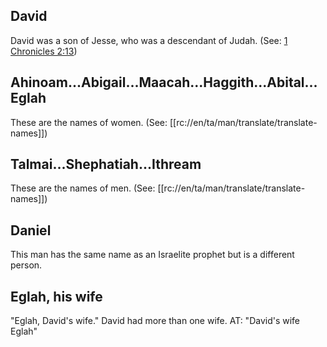## David ##

David was a son of Jesse, who was a descendant of Judah. (See: [1 Chronicles 2:13](../02/13.md))

## Ahinoam...Abigail...Maacah...Haggith...Abital...Eglah ##

These are the names of women. (See: [[rc://en/ta/man/translate/translate-names]])

## Talmai...Shephatiah...Ithream ##

These are the names of men. (See: [[rc://en/ta/man/translate/translate-names]])

## Daniel ##

This man has the same name as an Israelite prophet but is a different person.

## Eglah, his wife ##

"Eglah, David's wife." David had more than one wife. AT: "David's wife Eglah"